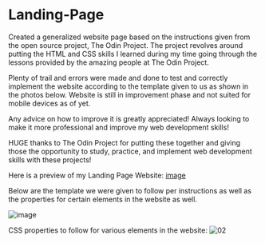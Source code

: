 # Landing-Page
Created a generalized website page based on the instructions given from the open source project, The Odin Project.
The project revolves around putting the HTML and CSS skills I learned during my time going through the lessons provided by the amazing people at The Odin Project.

Plenty of trail and errors were made and done to test and correctly implement the website according to the template given to us as shown in the photos below.
Website is still in improvement phase and not suited for mobile devices as of yet.

Any advice on how to improve it is greatly appreciated! Always looking to make it more professional and improve my web development skills!

HUGE thanks to The Odin Project for putting these together and giving those the opportunity to study, practice, and implement web development skills with these projects!

Here is a preview of my Landing Page Website:
[image](https://github.com/user-attachments/assets/d162a4b9-fc4e-4a48-97d5-37a06c77bdfb)


 Below are the template we were given to follow per instructions as well as the properties for certain elements in the website as well.

![image](https://github.com/user-attachments/assets/5552dae0-9c1b-4ce7-acc3-68411643c0b8)

CSS properties to follow for various elements in the website:
![02](https://github.com/user-attachments/assets/b7feba89-05a6-46e1-a600-c9fcda9f96aa)

